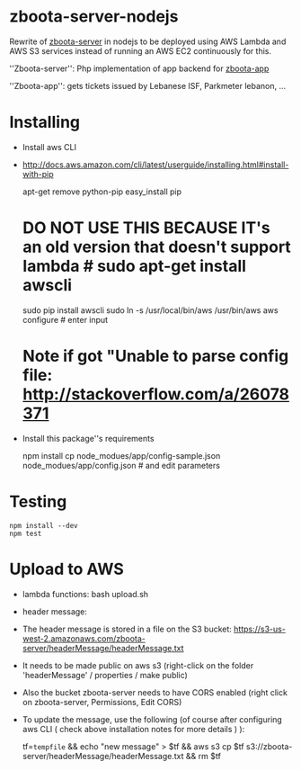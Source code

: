 # zboota-server-nodejs
Rewrite of [zboota-server](https://github.com/shadiakiki1986/zboota-server) in nodejs to be deployed using AWS Lambda and AWS S3 services instead of running an AWS EC2 continuously for this.

''Zboota-server'': Php implementation of app backend for [zboota-app](https://github.com/shadiakiki1986/zboota-app)

''Zboota-app'': gets tickets issued by Lebanese ISF, Parkmeter lebanon, ...

# Installing
* Install aws CLI
 * http://docs.aws.amazon.com/cli/latest/userguide/installing.html#install-with-pip

    apt-get remove python-pip
    easy_install pip
    # DO NOT USE THIS BECAUSE IT's an old version that doesn't support lambda # sudo apt-get install awscli
    sudo pip install awscli
    sudo ln -s /usr/local/bin/aws /usr/bin/aws
    aws configure # enter input
    # Note if got "Unable to parse config file: http://stackoverflow.com/a/26078371

* Install this package''s requirements

    npm install
    cp node_modues/app/config-sample.json node_modues/app/config.json # and edit parameters

# Testing

    npm install --dev
    npm test

# Upload to AWS
* lambda functions: bash upload.sh
* header message:
 * The header message is stored in a file on the S3 bucket: https://s3-us-west-2.amazonaws.com/zboota-server/headerMessage/headerMessage.txt
 * It needs to be made public on aws s3 (right-click on the folder 'headerMessage' / properties / make public)
 * Also the bucket zboota-server needs to have CORS enabled (right click on zboota-server, Permissions, Edit CORS)
 * To update the message, use the following (of course after configuring aws CLI ( check above installation notes for more details ) ):

    tf=`tempfile` && echo "new message" > $tf && aws s3 cp $tf s3://zboota-server/headerMessage/headerMessage.txt && rm $tf

